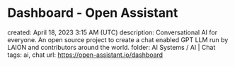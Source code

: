 # Dashboard - Open Assistant

created: April 18, 2023 3:15 AM (UTC)
description: Conversational AI for everyone. An open source project to create a chat enabled GPT LLM run by LAION and contributors around the world.
folder: AI Systems / AI | Chat
tags: ai, chat
url: https://open-assistant.io/dashboard